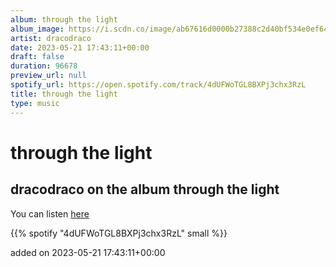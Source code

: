 ```yaml
---
album: through the light
album_image: https://i.scdn.co/image/ab67616d0000b27388c2d40bf534e0ef64335140
artist: dracodraco
date: 2023-05-21 17:43:11+00:00
draft: false
duration: 96678
preview_url: null
spotify_url: https://open.spotify.com/track/4dUFWoTGL8BXPj3chx3RzL
title: through the light
type: music
---
```



# through the light

## dracodraco on the album through the light

You can listen [here](https://open.spotify.com/track/4dUFWoTGL8BXPj3chx3RzL)

{{% spotify "4dUFWoTGL8BXPj3chx3RzL" small %}}

added on 2023-05-21 17:43:11+00:00
